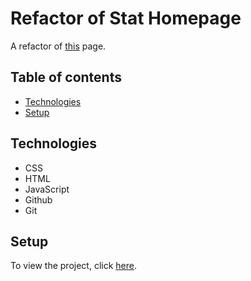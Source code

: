 # Refactor of Stat Homepage

A refactor of [this](https://pedroaugusto-melo.github.io/refactor-start/) page.

## Table of contents
- [Technologies](#technologies)
- [Setup](#setup)

## Technologies

- CSS
- HTML
- JavaScript
- Github
- Git

## Setup

To view the project, click [here](https://pedroaugusto-melo.github.io/refactor-start/).

